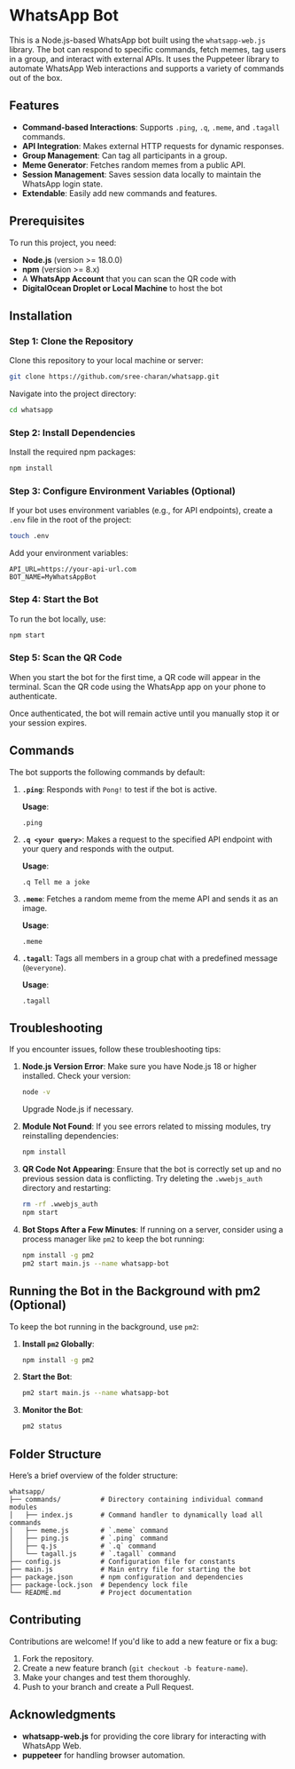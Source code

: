 # WhatsApp Bot

This is a Node.js-based WhatsApp bot built using the `whatsapp-web.js` library. The bot can respond to specific commands, fetch memes, tag users in a group, and interact with external APIs. It uses the Puppeteer library to automate WhatsApp Web interactions and supports a variety of commands out of the box.

## Features
- **Command-based Interactions**: Supports `.ping`, `.q`, `.meme`, and `.tagall` commands.
- **API Integration**: Makes external HTTP requests for dynamic responses.
- **Group Management**: Can tag all participants in a group.
- **Meme Generator**: Fetches random memes from a public API.
- **Session Management**: Saves session data locally to maintain the WhatsApp login state.
- **Extendable**: Easily add new commands and features.

## Prerequisites
To run this project, you need:

- **Node.js** (version >= 18.0.0)
- **npm** (version >= 8.x)
- A **WhatsApp Account** that you can scan the QR code with
- **DigitalOcean Droplet or Local Machine** to host the bot

## Installation

### Step 1: Clone the Repository
Clone this repository to your local machine or server:

```bash
git clone https://github.com/sree-charan/whatsapp.git
```

Navigate into the project directory:

```bash
cd whatsapp
```

### Step 2: Install Dependencies
Install the required npm packages:

```bash
npm install
```

### Step 3: Configure Environment Variables (Optional)
If your bot uses environment variables (e.g., for API endpoints), create a `.env` file in the root of the project:

```bash
touch .env
```

Add your environment variables:

```plaintext
API_URL=https://your-api-url.com
BOT_NAME=MyWhatsAppBot
```

### Step 4: Start the Bot
To run the bot locally, use:

```bash
npm start
```

### Step 5: Scan the QR Code
When you start the bot for the first time, a QR code will appear in the terminal. Scan the QR code using the WhatsApp app on your phone to authenticate.

Once authenticated, the bot will remain active until you manually stop it or your session expires.

## Commands
The bot supports the following commands by default:

1. **`.ping`**: Responds with `Pong!` to test if the bot is active.

   **Usage**:
   ```
   .ping
   ```

2. **`.q <your query>`**: Makes a request to the specified API endpoint with your query and responds with the output.

   **Usage**:
   ```
   .q Tell me a joke
   ```

3. **`.meme`**: Fetches a random meme from the meme API and sends it as an image.

   **Usage**:
   ```
   .meme
   ```

4. **`.tagall`**: Tags all members in a group chat with a predefined message (`@everyone`).

   **Usage**:
   ```
   .tagall
   ```

## Troubleshooting
If you encounter issues, follow these troubleshooting tips:

1. **Node.js Version Error**:
   Make sure you have Node.js 18 or higher installed. Check your version:

   ```bash
   node -v
   ```

   Upgrade Node.js if necessary.

2. **Module Not Found**:
   If you see errors related to missing modules, try reinstalling dependencies:

   ```bash
   npm install
   ```

3. **QR Code Not Appearing**:
   Ensure that the bot is correctly set up and no previous session data is conflicting. Try deleting the `.wwebjs_auth` directory and restarting:

   ```bash
   rm -rf .wwebjs_auth
   npm start
   ```

4. **Bot Stops After a Few Minutes**:
   If running on a server, consider using a process manager like `pm2` to keep the bot running:

   ```bash
   npm install -g pm2
   pm2 start main.js --name whatsapp-bot
   ```

## Running the Bot in the Background with pm2 (Optional)
To keep the bot running in the background, use `pm2`:

1. **Install `pm2` Globally**:

   ```bash
   npm install -g pm2
   ```

2. **Start the Bot**:

   ```bash
   pm2 start main.js --name whatsapp-bot
   ```

3. **Monitor the Bot**:

   ```bash
   pm2 status
   ```

## Folder Structure
Here’s a brief overview of the folder structure:

```
whatsapp/
├── commands/          # Directory containing individual command modules
│   ├── index.js       # Command handler to dynamically load all commands
│   ├── meme.js        # `.meme` command
│   ├── ping.js        # `.ping` command
│   ├── q.js           # `.q` command
│   └── tagall.js      # `.tagall` command
├── config.js          # Configuration file for constants
├── main.js            # Main entry file for starting the bot
├── package.json       # npm configuration and dependencies
├── package-lock.json  # Dependency lock file
└── README.md          # Project documentation
```

## Contributing
Contributions are welcome! If you'd like to add a new feature or fix a bug:

1. Fork the repository.
2. Create a new feature branch (`git checkout -b feature-name`).
3. Make your changes and test them thoroughly.
4. Push to your branch and create a Pull Request.

## Acknowledgments
- **whatsapp-web.js** for providing the core library for interacting with WhatsApp Web.
- **puppeteer** for handling browser automation.